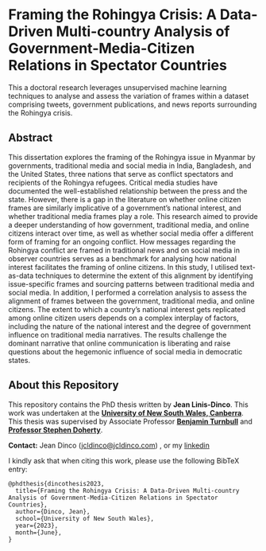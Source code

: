 # Framing the Rohingya Crisis: A Data-Driven Multi-country Analysis of Government-Media-Citizen Relations in Spectator Countries

This a doctoral research leverages unsupervised machine learning techniques to analyse and assess the variation of frames within a dataset comprising tweets, government publications, and news reports surrounding the Rohingya crisis.

## Abstract

This dissertation explores the framing of the Rohingya issue in Myanmar by governments, traditional media and social media in India, Bangladesh, and the United States, three nations that serve as conflict spectators and recipients of the Rohingya refugees. Critical media studies have documented the well-established relationship between the press and the state. However, there is a gap in the literature on whether online citizen frames are similarly implicative of a government’s national interest, and whether traditional media frames play a role. This research aimed to provide a deeper understanding of how government, traditional media, and online citizens interact over time, as well as whether social media offer a different form of framing for an ongoing conflict. How messages regarding the Rohingya conflict are framed in traditional news and on social media in observer countries serves as a benchmark for analysing how national interest facilitates the framing of online citizens. In this study, I utilised text-as-data techniques to determine the extent of this alignment by identifying issue-specific frames and sourcing patterns between traditional media and social media. In addition, I performed a correlation analysis to assess the alignment of frames between the government, traditional media, and online citizens. The extent to which a country’s national interest gets replicated among online citizen users depends on a complex interplay of factors, including the nature of the national interest and the degree of government influence on traditional media narratives. The results challenge the dominant narrative that online communication is liberating and raise questions about the hegemonic influence of social media in democratic states. 

## About this Repository
This repository contains the PhD thesis written by **Jean Linis-Dinco**. This work was undertaken at the [**University of New South Wales, Canberra**](https://www.unsw.adfa.edu.au/). This thesis was supervised by Associate Professor [**Benjamin Turnbull**](https://www.unsw.adfa.edu.au/benjamin-turnbull) and [**Professor Stephen Doherty**](https://www.unsw.edu.au/staff/stephen-doherty).

**Contact:** Jean Dinco (jcldinco@jcldinco.com) , or my [linkedin](https://www.linkedin.com/in/jeandinco/)

I kindly ask that when citing this work, please use the following BibTeX entry:

```
@phdthesis{dincothesis2023,
  title={Framing the Rohingya Crisis: A Data-Driven Multi-country Analysis of Government-Media-Citizen Relations in Spectator Countries},
  author={Dinco, Jean},
  school={University of New South Wales},
  year={2023},
  month={June},
}
```
